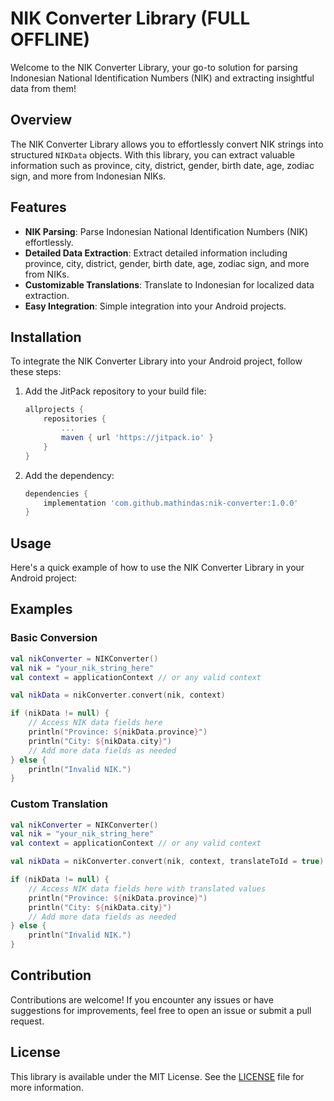 # NIK Converter Library (FULL OFFLINE)

Welcome to the NIK Converter Library, your go-to solution for parsing Indonesian National Identification Numbers (NIK) and extracting insightful data from them!

## Overview

The NIK Converter Library allows you to effortlessly convert NIK strings into structured `NIKData` objects. With this library, you can extract valuable information such as province, city, district, gender, birth date, age, zodiac sign, and more from Indonesian NIKs.

## Features

- **NIK Parsing**: Parse Indonesian National Identification Numbers (NIK) effortlessly.
- **Detailed Data Extraction**: Extract detailed information including province, city, district, gender, birth date, age, zodiac sign, and more from NIKs.
- **Customizable Translations**: Translate to Indonesian for localized data extraction.
- **Easy Integration**: Simple integration into your Android projects.

## Installation

To integrate the NIK Converter Library into your Android project, follow these steps:

1. Add the JitPack repository to your build file:

    ```gradle
    allprojects {
        repositories {
            ...
            maven { url 'https://jitpack.io' }
        }
    }
    ```

2. Add the dependency:

    ```gradle
    dependencies {
        implementation 'com.github.mathindas:nik-converter:1.0.0'
    }
    ```

## Usage

Here's a quick example of how to use the NIK Converter Library in your Android project:

## Examples

### Basic Conversion

```kotlin
val nikConverter = NIKConverter()
val nik = "your_nik_string_here"
val context = applicationContext // or any valid context

val nikData = nikConverter.convert(nik, context)

if (nikData != null) {
    // Access NIK data fields here
    println("Province: ${nikData.province}")
    println("City: ${nikData.city}")
    // Add more data fields as needed
} else {
    println("Invalid NIK.")
}
```

### Custom Translation

```kotlin
val nikConverter = NIKConverter()
val nik = "your_nik_string_here"
val context = applicationContext // or any valid context

val nikData = nikConverter.convert(nik, context, translateToId = true) // translate to indonesian

if (nikData != null) {
    // Access NIK data fields here with translated values
    println("Province: ${nikData.province}")
    println("City: ${nikData.city}")
    // Add more data fields as needed
} else {
    println("Invalid NIK.")
}
```

## Contribution

Contributions are welcome! If you encounter any issues or have suggestions for improvements, feel free to open an issue or submit a pull request.

## License

This library is available under the MIT License. See the [LICENSE](LICENSE) file for more information.
